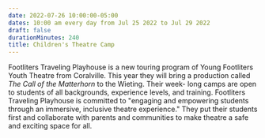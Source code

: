 ```yaml
---
date: 2022-07-26 10:00:00-05:00
dates: 10:00 am every day from Jul 25 2022 to Jul 29 2022
draft: false
durationMinutes: 240
title: Children's Theatre Camp
---
```


Footliters Traveling Playhouse is a new touring program of Young Footliters Youth Theatre from Coralville. This year they will bring a production called *The Call of the Matterhorn* to the Wieting. Their week- long camps are open to students of all backgrounds, experience levels, and training. Footliters Traveling Playhouse is 
committed to "engaging and empowering students through an immersive, inclusive theatre experience." They put their students first and collaborate with parents and communities to make theatre a safe and exciting space for all.